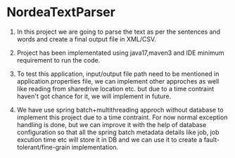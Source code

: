 # NordeaTextParser
1) In this project we are going to parse the text as per the sentences and words and create a final output file in XML/CSV.

2) Project has been implementated using java17,maven3 and IDE minimum requirement to run the code.

3) To test this application, input/output file path need to be mentioned in application.properties file, 
   we can implement other approches as well like reading from sharedrive location etc. but due to a time contraint haven't got chance for it, we will implement in future.

4) We have use spring batch+multithreading approch without database to implement this project due to a time contraint.
   For now normal exception handling is done, but we can improve it with the help of database configuration
   so that all the spring batch metadata details like job, job excution time etc will store it in DB and we can use it to create a fault-tolerant/fine-grain implementation.
